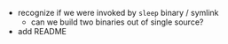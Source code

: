 - recognize if we were invoked by `sleep` binary / symlink
    - can we build two binaries out of single source?
- add README
